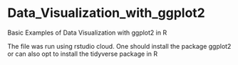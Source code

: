 # Data_Visualization_with_ggplot2
Basic Examples of Data Visualization with ggplot2 in R 

The file was run using rstudio cloud. 
One should install the package ggplot2 or can also opt to install the tidyverse package in R 
